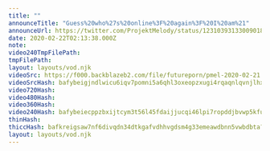 ```yaml
---
title: ""
announceTitle: "Guess%20who%27s%20online%3F%20again%3F%20I%20am%21"
announceUrl: https://twitter.com/ProjektMelody/status/1231039313300901889
date: 2020-02-22T02:13:38.000Z
note: 
video240TmpFilePath: 
tmpFilePath: 
layout: layouts/vod.njk
videoSrc: https://f000.backblazeb2.com/file/futureporn/pmel-2020-02-21.mp4
videoSrcHash: bafybeigjndlwicu6iqv7pomni5a6qhl3oxeopzxugi4rqaqnlqvnjlhxny?filename=projektmel$
video720Hash:
video480Hash:
video360Hash:
video240Hash: bafybeiecppzbxijtcym3t56l45fdaijjucqi46lpi7ropddjbvwp5kfuc4?filename=projektmel$
thinHash:
thiccHash: bafkreigsaw7nf6divqdn34dtkgafvdhhvgdsm4g33emeawdbnn5vwbdbta?filename=20200221T1625$
layout: layouts/vod.njk
---
```




